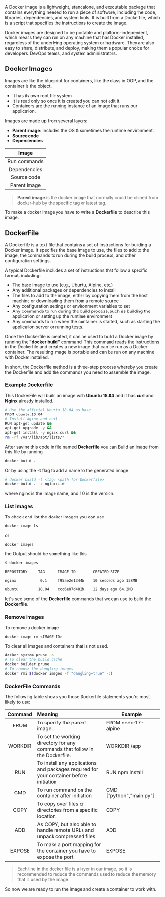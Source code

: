 A Docker image is a lightweight, standalone, and executable package that contains everything needed to run a piece of software, including the code, libraries, dependencies, and system tools. It is built from a Dockerfile, which is a script that specifies the instructions to create the image.

Docker images are designed to be portable and platform-independent, which means they can run on any machine that has Docker installed, regardless of the underlying operating system or hardware. They are also easy to share, distribute, and deploy, making them a popular choice for developers, DevOps teams, and system administrators.

## Docker Images

Images are like the blueprint for containers, like the class in OOP, and the container is the object.

- It has its own root file system
- It is read only so once it is created you can not edit it.
- Containers are the running instance of an image that runs our application.

Images are made up from several layers:

- **Parent image**: Includes the OS & sometimes the runtime environment.
- **Source code**
- **Dependencies**

| Image        |
|:------------:|
| Run commands |
| Dependencies |
| Source code  |
| Parent image |

> **Parent image** is the docker image that normally could be cloned from docker-hub by the specific tag or latest tag.

To make a docker image you have to write a **Dockerfile** to describe this image.

## DockerFile

A Dockerfile is a text file that contains a set of instructions for building a Docker image. It specifies the base image to use, the files to add to the image, the commands to run during the build process, and other configuration settings.

A typical Dockerfile includes a set of instructions that follow a specific format, including:

- The base image to use (e.g., Ubuntu, Alpine, etc.)
- Any additional packages or dependencies to install
- The files to add to the image, either by copying them from the host machine or downloading them from a remote source
- Any configuration settings or environment variables to set
- Any commands to run during the build process, such as building the application or setting up the runtime environment
- Any commands to run when the container is started, such as starting the application server or running tests.

Once the Dockerfile is created, it can be used to build a Docker image by running the **"docker build"** command. This command reads the instructions in the Dockerfile and creates a new image that can be run as a Docker container. The resulting image is portable and can be run on any machine with Docker installed.

In short, the Dockerfile method is a three-step process whereby you create the Dockerfile and add the commands you need to assemble the image.

### Example Dockerfile

This DockerFile will build an image with **Ubuntu 18.04** and it has **curl** and **Nginx** already installed.

```bash
# Use the official Ubuntu 18.04 as base
FROM ubuntu:18.04
# Install Nginx and curl
RUN apt-get update &&
apt-get upgrade -y &&
apt-get install -y nginx curl &&
rm -rf /var/lib/apt/lists/*
```

After saving this code in file named **Dockerfile** you can Build an image from this file by running 

```bash
docker build .
```

Or by using the **-t** flag to add a name to the generated image

```bash
# docker build -t <tag> <path for Dockerfile>
docker build . -t nginx:1.0
```

where nginx is the image name, and 1.0 is the version.

### List images

To check and list the docker images you can use 

```bash
docker image ls
```

or

```bash
docker images
```

the Output should be something like this

```bash
$ docker images

REPOSITORY     TAG      IMAGE ID        CREATED SIZE

nginx           0.1     f95ae2e1344b    10 seconds ago 138MB

ubuntu         18.04    ccc6e87d482b    12 days ago 64.2MB
```

let's see some of the **Dockerfile** commands that we can use to build the **Dockerfile**.

### Remove images
To remove a docker image

```bash
docker image rm <IMAGE ID>
```

To clear all images and containers that is not used.

```bash
docker system prune -a
# To clear the build cache
docker builder prune
# To remove the dangling images
docker rmi $(docker images -f "dangling=true" -q)
```

### DockerFile Commands

The following table shows you those Dockerfile statements you’re most likely to use:

| Command | Meaning                                                                                | Example                  |
|:-------:|:-------------------------------------------------------------------------------------- | ------------------------ |
| FROM    | To specify the parent image.                                                           | FROM node:17-alpine      |
| WORKDIR | To set the working directory for any commands that follow in the Dockerfile.           | WORKDIR /app             |
| RUN     | To install any applications and packages required for your container before initiation | RUN npm install          |
| CMD     | To run command on the container after initiation                                       | CMD ["python","main.py"] |
| COPY    | To copy over files or directories from a specific location.                            | COPY <src> <dis>         |
|  ADD          |  As COPY, but also able to handle remote URLs and unpack compressed files.  |  ADD <src> <dis>          |
|  EXPOSE  | To make a port mapping for the container you have to expose the port                   |  EXPOSE <port number>     |

> Each line in the docker file is a layer in our image, so it is recommended to reduce the commands used to reduce the memory that is used by the image.

So now we are ready to run the image and create a container to work with.